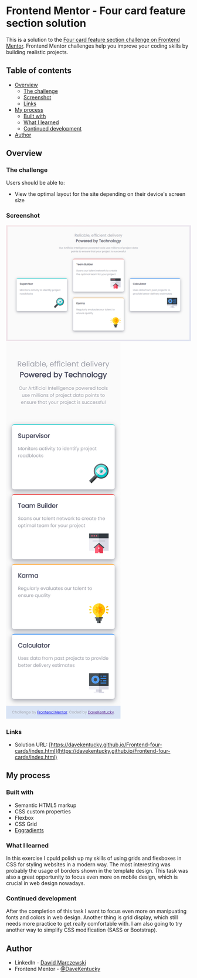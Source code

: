 # Frontend Mentor - Four card feature section solution

This is a solution to the [Four card feature section challenge on Frontend Mentor](https://www.frontendmentor.io/challenges/four-card-feature-section-weK1eFYK). Frontend Mentor challenges help you improve your coding skills by building realistic projects. 

## Table of contents

- [Overview](#overview)
  - [The challenge](#the-challenge)
  - [Screenshot](#screenshot)
  - [Links](#links)
- [My process](#my-process)
  - [Built with](#built-with)
  - [What I learned](#what-i-learned)
  - [Continued development](#continued-development)
- [Author](#author)

## Overview

### The challenge

Users should be able to:

- View the optimal layout for the site depending on their device's screen size

### Screenshot

![Desktop](./images/desktop.png)
![Desktop](./images/mobile.png)

### Links

- Solution URL: [https://davekentucky.github.io/Frontend-four-cards/index.html](https://davekentucky.github.io/Frontend-four-cards/index.html)

## My process

### Built with

- Semantic HTML5 markup
- CSS custom properties
- Flexbox
- CSS Grid
- [Eggradients](https://www.eggradients.com/)

### What I learned

In this exercise I cpuld polish up my skills of using grids and flexboxes in CSS for styling websites in a modern way. The most interesting was probably the usage of borders shown in the template design. This task was also a great opportunity to focus even more on mobile design, which is crucial in web design nowadays.

### Continued development

After the completion of this task I want to focus even more on manipuating fonts and colors in web design. Another thing is grid display, which still needs more practice to get really comfortable with. I am also going to try another way to simplify CSS modification (SASS or Bootstrap).

## Author

- LinkedIn - [Dawid Marczewski](https://www.linkedin.com/in/dawid-marczewski-73a75a1bb/)
- Frontend Mentor - [@DaveKentucky](https://www.frontendmentor.io/profile/yourusername)
